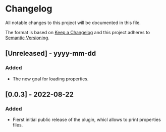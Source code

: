# Changelog

All notable changes to this project will be documented in this file.

The format is based on [Keep a Changelog](http://keepachangelog.com/) and this project adheres to [Semantic Versioning](http://semver.org/).

## [Unreleased] - yyyy-mm-dd

### Added

- The new goal for loading properties.

## [0.0.3] - 2022-08-22

### Added
- Fierst initial public release of the plugin, whicl allows to print properties files.
